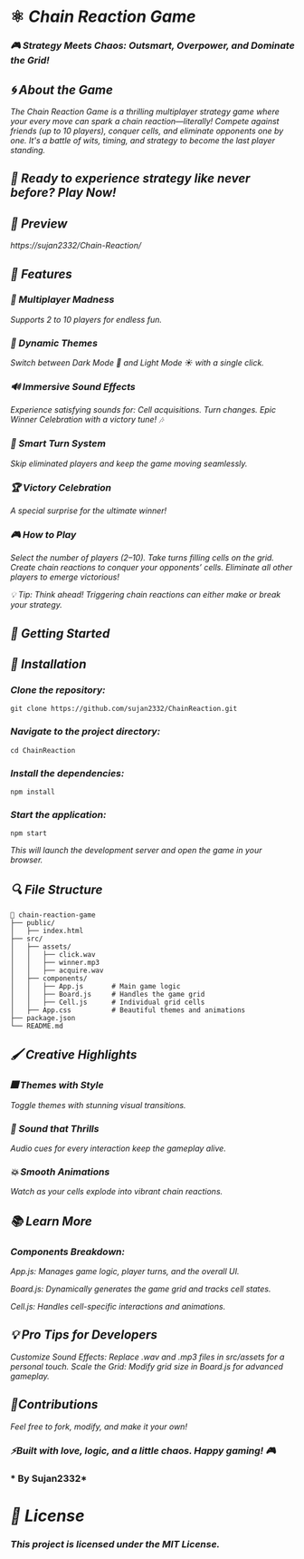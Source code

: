 # ⚛️ *Chain Reaction Game*

### *🎮 Strategy Meets Chaos: Outsmart, Overpower, and Dominate the Grid!*

## *🌀 About the Game*

*The Chain Reaction Game is a thrilling multiplayer strategy game where your every move can spark a chain reaction—literally! Compete against friends (up to 10 players), conquer cells, and eliminate opponents one by one. It's a battle of wits, timing, and strategy to become the last player standing.*

## *🎉 Ready to experience strategy like never before? Play Now!*
## *📸 Preview*
*https://sujan2332/Chain-Reaction/* 

## *🌟 Features*

### *🤝 Multiplayer Madness*
*Supports 2 to 10 players for endless fun.*

### *🎨 Dynamic Themes*
*Switch between Dark Mode 🌙 and Light Mode ☀️ with a single click.*

### *🔊 Immersive Sound Effects*
*Experience satisfying sounds for:
Cell acquisitions.
Turn changes.
Epic Winner Celebration with a victory tune! 🎶*

### *🎯 Smart Turn System*
*Skip eliminated players and keep the game moving seamlessly.*

### *🏆 Victory Celebration*
*A special surprise for the ultimate winner!*

### *🎮 How to Play*
*Select the number of players (2–10).
Take turns filling cells on the grid.
Create chain reactions to conquer your opponents’ cells.
Eliminate all other players to emerge victorious!*

*💡 Tip: Think ahead! Triggering chain reactions can either make or break your strategy.*

## *🚀 Getting Started*
## *🔧 Installation*

### *Clone the repository:*
```
git clone https://github.com/sujan2332/ChainReaction.git
 ```
### *Navigate to the project directory:*
```
cd ChainReaction
```
### *Install the dependencies:*
```
npm install
```
### *Start the application:*
```
npm start  
```
*This will launch the development server and open the game in your browser.*

## *🔍 File Structure*

```
📂 chain-reaction-game  
├── public/  
│   ├── index.html  
├── src/  
│   ├── assets/  
│   │   ├── click.wav  
│   │   ├── winner.mp3  
│   │   ├── acquire.wav  
│   ├── components/  
│   │   ├── App.js       # Main game logic  
│   │   ├── Board.js     # Handles the game grid  
│   │   ├── Cell.js      # Individual grid cells  
│   ├── App.css          # Beautiful themes and animations  
├── package.json  
└── README.md
```

## *🖌️ Creative Highlights*

### *🎆 Themes with Style*
*Toggle themes with stunning visual transitions.*

### *🎵 Sound that Thrills*
*Audio cues for every interaction keep the gameplay alive.*

### *💥 Smooth Animations*
*Watch as your cells explode into vibrant chain reactions.*

## *📚 Learn More*
### *Components Breakdown:*

*App.js: Manages game logic, player turns, and the overall UI.*

*Board.js: Dynamically generates the game grid and tracks cell states.*

*Cell.js: Handles cell-specific interactions and animations.*

## *💡 Pro Tips for Developers*
*Customize Sound Effects: Replace .wav and .mp3 files in src/assets for a personal touch.
Scale the Grid: Modify grid size in Board.js for advanced gameplay.*

## *💖Contributions*
*Feel free to fork, modify, and make it your own!*

### *⚡Built with love, logic, and a little chaos. Happy gaming! 🎮*
### * By Sujan2332*

# *🎉 License*
### *This project is licensed under the MIT License.*
